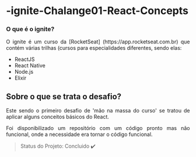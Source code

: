 # -ignite-Chalange01-React-Concepts

### O que é o ignite? 
<p align="justify">O ignite é um curso da [RocketSeat] (https://app.rocketseat.com.br) que contém várias trilhas (cursos para especialidades diferentes, sendo elas: </p>

<ul>
  <li>ReactJS</li>
  <li>React Native</li>
  <li>Node.js</li>
  <li>Elixir</li>
</ul>

## Sobre o que se trata o desafio?
<p align="justify">Este sendo o primeiro desafio de 'mão na massa do curso' se tratou de aplicar alguns conceitos básicos do React.</p>
<p align="justify">Foi disponibilizado um repositório com um código pronto mas não funcional, onde a necessidade era tornar o código funcional.</p>


> Status do Projeto: Concluido :heavy_check_mark:
